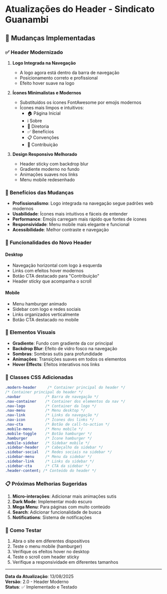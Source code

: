 # Atualizações do Header - Sindicato Guanambi

## 🎨 Mudanças Implementadas

### ✅ **Header Modernizado**

1. **Logo Integrada na Navegação**

   - A logo agora está dentro da barra de navegação
   - Posicionamento correto e profissional
   - Efeito hover suave na logo

2. **Ícones Minimalistas e Modernos**

   - Substituídos os ícones FontAwesome por emojis modernos
   - Ícones mais limpos e intuitivos:
     - 🏠 Página Inicial
     - ℹ️ Sobre
     - 👥 Diretoria
     - ✅ Benefícios
     - 📋 Convenções
     - 💬 Contribuição

3. **Design Responsivo Melhorado**
   - Header sticky com backdrop blur
   - Gradiente moderno no fundo
   - Animações suaves nos links
   - Menu mobile redesenhado

### 🎯 **Benefícios das Mudanças**

- **Profissionalismo**: Logo integrada na navegação segue padrões web modernos
- **Usabilidade**: Ícones mais intuitivos e fáceis de entender
- **Performance**: Emojis carregam mais rápido que fontes de ícones
- **Responsividade**: Menu mobile mais elegante e funcional
- **Acessibilidade**: Melhor contraste e navegação

### 📱 **Funcionalidades do Novo Header**

#### Desktop

- Navegação horizontal com logo à esquerda
- Links com efeitos hover modernos
- Botão CTA destacado para "Contribuição"
- Header sticky que acompanha o scroll

#### Mobile

- Menu hamburger animado
- Sidebar com logo e redes sociais
- Links organizados verticalmente
- Botão CTA destacado no mobile

### 🎨 **Elementos Visuais**

- **Gradiente**: Fundo com gradiente da cor principal
- **Backdrop Blur**: Efeito de vidro fosco na navegação
- **Sombras**: Sombras sutis para profundidade
- **Animações**: Transições suaves em todos os elementos
- **Hover Effects**: Efeitos interativos nos links

### 🔧 **Classes CSS Adicionadas**

```css
.modern-header     /* Container principal do header */
/* Container principal do header */
.navbar           /* Barra de navegação */
.nav-container    /* Container dos elementos da nav */
.nav-logo         /* Container da logo */
.nav-menu         /* Menu desktop */
.nav-link         /* Links da navegação */
.nav-icon         /* Ícones dos links */
.nav-cta          /* Botão de call-to-action */
.mobile-menu      /* Menu mobile */
.mobile-toggle    /* Botão hamburger */
.hamburger        /* Ícone hamburger */
.mobile-sidebar   /* Sidebar mobile */
.sidebar-header   /* Cabeçalho da sidebar */
.sidebar-social   /* Redes sociais na sidebar */
.sidebar-menu     /* Menu da sidebar */
.sidebar-link     /* Links da sidebar */
.sidebar-cta      /* CTA da sidebar */
.header-content; /* Conteúdo do header */
```

### 📋 **Próximas Melhorias Sugeridas**

1. **Micro-interações**: Adicionar mais animações sutis
2. **Dark Mode**: Implementar modo escuro
3. **Mega Menu**: Para páginas com muito conteúdo
4. **Search**: Adicionar funcionalidade de busca
5. **Notifications**: Sistema de notificações

### 🚀 **Como Testar**

1. Abra o site em diferentes dispositivos
2. Teste o menu mobile (hamburger)
3. Verifique os efeitos hover no desktop
4. Teste o scroll com header sticky
5. Verifique a responsividade em diferentes tamanhos

---

**Data da Atualização**: 13/08/2025  
**Versão**: 2.0 - Header Moderno  
**Status**: ✅ Implementado e Testado
